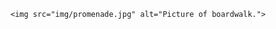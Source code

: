 <!DOCTYPE html>
<html lang="en">
<head>
	<meta charset="UTF-8">
	<title>Document</title>
</head>
<body>

	<img src="img/promenade.jpg" alt="Picture of boardwalk.">
	
</body>
</html>